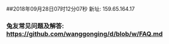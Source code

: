 ##2018年09月28日07时12分07秒 新址: 159.65.164.17
### 兔友常见问题及解答: https://github.com/wanggonging/d/blob/w/FAQ.md
